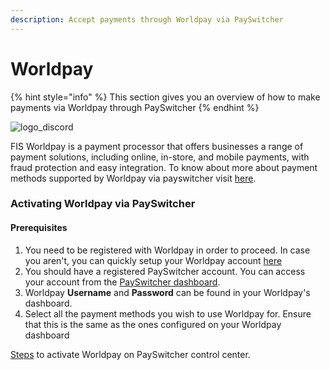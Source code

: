 ```yaml
---
description: Accept payments through Worldpay via PaySwitcher
---
```


# Worldpay

{% hint style="info" %}
This section gives you an overview of how to make payments via Worldpay through PaySwitcher
{% endhint %}

![logo\_discord](https://payswitcher.com/icons/homePageIcons/logos/worldpayLogo.svg)

FIS Worldpay is a payment processor that offers businesses a range of payment solutions, including online, in-store, and mobile payments, with fraud protection and easy integration. To know about more about payment methods supported by Worldpay via payswitcher visit [here](https://payswitcher.com/pm-list).

### Activating Worldpay via PaySwitcher

#### Prerequisites

1. You need to be registered with Worldpay in order to proceed. In case you aren't, you can quickly setup your Worldpay account [here](https://online.worldpay.com/)
2. You should have a registered PaySwitcher account. You can access your account from the [PaySwitcher dashboard](https://app.payswitcher.com/).
3. Worldpay **Username** and **Password** can be found in your Worldpay's dashboard.
4. Select all the payment methods you wish to use Worldpay for. Ensure that this is the same as the ones configured on your Worldpay dashboard

[Steps](https://docs.payswitcher.com/payswitcher-cloud/connectors/activate-connector-on-payswitcher) to activate Worldpay on PaySwitcher control center.

